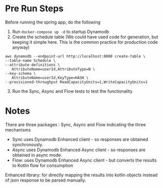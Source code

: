 # Pre Run Steps

Before running the spring app, do the following

1. Run `docker-compose up -d` to startup Dynamodb
1. Create the schedule table (We could have used code for generation, but keeping it simple here. This is the common
   practice for production code anyway)

```
aws dynamodb --endpoint-url http://localhost:8000 create-table \
--table-name Schedule \
--attribute-definitions \
   AttributeName=userId,AttributeType=N \
--key-schema \
   AttributeName=userId,KeyType=HASH \
--provisioned-throughput ReadCapacityUnits=1,WriteCapacityUnits=1
```

3. Run the Sync, Async and Flow tests to test the functionality

# Notes

There are three packages : Sync, Async and Flow indicating the three mechanisms

- Sync uses Dynamodb Enhanced client - so responses are obtained synchronously.
- Async uses Dynamodb Enhanced Async client - so responses are obtained in async mode.
- Flow: uses Dynamodb Enhanced Async client - but converts the results to Kotlin flow for consumption

Enhanced library: for directly mapping the results into kotlin objects instead of json response to be parsed manually.
